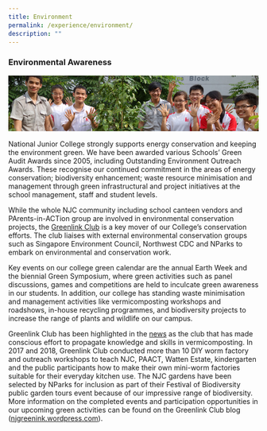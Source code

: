 ```yaml
---
title: Environment
permalink: /experience/environment/
description: ""
---
```

### Environmental Awareness

![](/images/environment1.png)

National Junior College strongly supports energy conservation and keeping the environment green. We have been awarded various Schools’ Green Audit Awards since 2005, including Outstanding Environment Outreach Awards. These recognise our continued commitment in the areas of energy conservation; biodiversity enhancement; waste resource minimisation and management through green infrastructural and project initiatives at the school management, staff and student levels.

While the whole NJC community including school canteen vendors and PArents-in-ACTion group are involved in environmental conservation projects, the [Greenlink Club](https://moe-nationaljc-staging.netlify.app/co-curricular-activities/clubs-and-societies/greenlink-club/)  is a key mover of our College’s conservation efforts. The club liaises with external environmental conservation groups such as Singapore Environment Council, Northwest CDC and NParks to embark on environmental and conservation work.

Key events on our college green calendar are the annual Earth Week and the biennial Green Symposium, where green activities such as panel discussions, games and competitions are held to inculcate green awareness in our students. In addition, our college has standing waste minimisation and management activities like vermicomposting workshops and roadshows, in-house recycling programmes, and biodiversity projects to increase the range of plants and wildlife on our campus.

Greenlink Club has been highlighted in the [news](http://www.straitstimes.com/singapore/environment/students-turn-food-waste-into-worm-tea-fertiliser) as the club that has made conscious effort to propagate knowledge and skills in vermicomposting. In 2017 and 2018, Greenlink Club conducted more than 10 DIY worm factory and outreach workshops to teach NJC, PAACT, Watten Estate, kindergarten and the public participants how to make their own mini-worm factories suitable for their everyday kitchen use. The NJC gardens have been selected by NParks for inclusion as part of their Festival of Biodiversity public garden tours event because of our impressive range of biodiversity. More information on the completed events and participation opportunities in our upcoming green activities can be found on the Greenlink Club blog ([njgreenink.wordpress.com](http://njgreenink.wordpress.com/)).